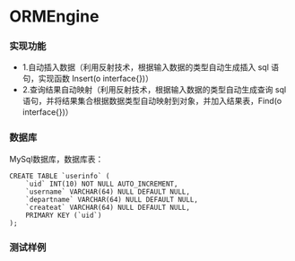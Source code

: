 # ORMEngine
### 实现功能
- 1.自动插入数据（利用反射技术，根据输入数据的类型自动生成插入 sql 语句，实现函数 Insert(o interface{})）
- 2.查询结果自动映射（利用反射技术，根据输入数据的类型自动生成查询 sql 语句，并将结果集合根据数据类型自动映射到对象，并加入结果表，Find(o interface{})）
### 数据库
MySql数据库，数据库表：
```
CREATE TABLE `userinfo` (
    `uid` INT(10) NOT NULL AUTO_INCREMENT,
    `username` VARCHAR(64) NULL DEFAULT NULL,
    `departname` VARCHAR(64) NULL DEFAULT NULL,
    `createat` VARCHAR(64) NULL DEFAULT NULL,
    PRIMARY KEY (`uid`)
);
```
### 测试样例

